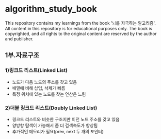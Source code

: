 # algorithm_study_book
This repository contains my learnings from the book '뇌를 자극하는 알고리즘'. All content in this repository is for educational purposes only. The book is copyrighted, and all rights to the original content are reserved by the author and publisher. 

## 1부.자료구조

### 1)링크드 리스트(Linked List)
  - 노드가 다음 노드의 주소를 갖고 있음 
  - 배열에 비해 삽입, 삭제가 빠름
  - 특정 위치에 있는 노드를 찾는 연산은 느림

### 2)더블 링크드 리스트(Doubly Linked List)
  - 링크드 리스트와 비슷한 구조지만 이전 노드 주소를 갖고 있음
  - 양방향 탐색이 가능해서 좀 더 검색속도가 향상됨
  - 추가적인 메모리가 필요(prev, next 두 개의 포인터)
